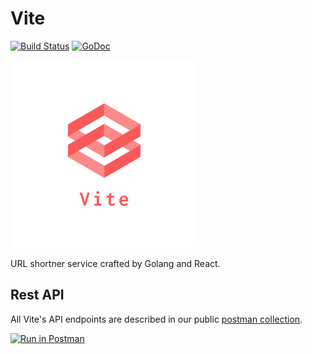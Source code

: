 # Vite

[![Build Status](https://travis-ci.com/imandaneshi/vite.svg?branch=master)](https://travis-ci.com/imandaneshi/vite)  [![GoDoc](https://godoc.org/github.com/Imandaneshi/vite?status.svg)](https://godoc.org/github.com/Imandaneshi/vite) 

![Vite Logo](https://github.com/Imandaneshi/vite/raw/master/client/public/logos/logo_transparent_small.png)



URL shortner service crafted by Golang and React.

## Rest API

All Vite's API endpoints are described in our public [postman collection](https://documenter.getpostman.com/view/1443698/SWLe6o16?version=latest).

[![Run in Postman](https://run.pstmn.io/button.svg)](https://app.getpostman.com/run-collection/e8ec0ad5e0e0b08486e0)
